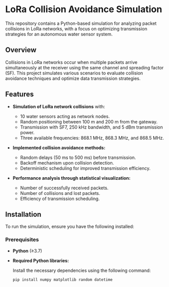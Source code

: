 # LoRa Collision Avoidance Simulation

This repository contains a Python-based simulation for analyzing packet collisions in LoRa networks, with a focus on optimizing transmission strategies for an autonomous water sensor system.

## Overview

Collisions in LoRa networks occur when multiple packets arrive simultaneously at the receiver using the same channel and spreading factor (SF). This project simulates various scenarios to evaluate collision avoidance techniques and optimize data transmission strategies.

## Features

- **Simulation of LoRa network collisions** with:
  - 10 water sensors acting as network nodes.
  - Random positioning between 100 m and 200 m from the gateway.
  - Transmission with SF7, 250 kHz bandwidth, and 5 dBm transmission power.
  - Three available frequencies: 868.1 MHz, 868.3 MHz, and 868.5 MHz.

- **Implemented collision avoidance methods:**
  - Random delays (50 ms to 500 ms) before transmission.
  - Backoff mechanism upon collision detection.
  - Deterministic scheduling for improved transmission efficiency.

- **Performance analysis through statistical visualization:**
  - Number of successfully received packets.
  - Number of collisions and lost packets.
  - Efficiency of transmission scheduling.

## Installation

To run the simulation, ensure you have the following installed:

### Prerequisites

- **Python** (≥3.7)
- **Required Python libraries:**

  Install the necessary dependencies using the following command:

  ```bash
  pip install numpy matplotlib random datetime
